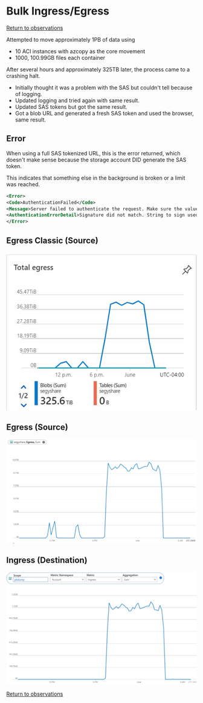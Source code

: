 # Bulk Ingress/Egress

[Return to observations](./observations.md)

Attempted to move approximately 1PB of data using

- 10 ACI instances with azcopy as the core movement
- 1000, 100.99GB files each container

After several hours and approximately 325TB later, the process came to a crashing halt. 

- Initially thought it was a problem with the SAS but couldn't tell because of logging. 
- Updated logging and tried again with same result. 
- Updated SAS tokens but got the same result.
- Got a blob URL and generated a fresh SAS token and used the browser, same result. 

## Error
When using a full SAS tokenized URL, this is the error returned, which doesn't make sense because the storage account DID generate the SAS token. 

This indicates that something else in the background is broken or a limit was reached. 

```xml
<Error>
<Code>AuthenticationFailed</Code>
<Message>Server failed to authenticate the request. Make sure the value of Authorization header is formed correctly including the signature. RequestId:eeef7192-001e-0000-57a0-75692e000000 Time:2022-06-01T10:14:25.8670350Z</Message>
<AuthenticationErrorDetail>Signature did not match. String to sign used was segyshare rwdlacupitfx bfqt co 2022-06-01T10:14:15Z 2022-06-01T18:14:15Z https 2021-06-08 </AuthenticationErrorDetail>
</Error>
```

## Egress Classic (Source)
![classic](images/bulkegress.jpg)

## Egress (Source)
![classic](images/bulkegress2.jpg)

## Ingress (Destination)
![classic](images/bulkingress.jpg)

[Return to observations](./observations.md)
